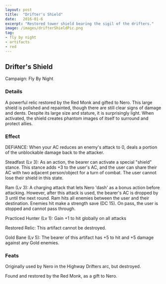 ```yaml
---
layout: post
title:  "Drifter's Shield"
date:   2016-01-6
excerpt: "Restored tower shield bearing the sigil of the drifters."
image: /images/drifterShieldPic.png
tag:
- fly by night
- artifacts 
- red
---
```


## Drifter's Shield
Campaign: Fly By Night

### Details

A powerful relic restored by the Red Monk and gifted to Nero. This large shield is polished and repainted, though there are still clear signs of damage and dents. Despite its large size and stature, it is surprisingly light. When activated, the shield creates phantom images of itself to surround and protect allies.


### Effect
DEFIANCE: When your AC reduces an enemy's attack to 0, deals a portion of the unblockable damage back to the attacker.

Steadfast (Lv 3):
As an action, the bearer can activate a special "shield" stance. This stance adds +3 to the user's AC, and the user can share their AC with two adjacent person/object for a turn of combat. The user cannot lose their shield in this state.

Ram (Lv 3):
A charging attack that lets Nero 'dash' as a bonus action before attacking. However, after this attack is used, the bearer's AC is dropped by 3 until the next round. Ram hits all enemies between the user and their destination. Enemies hit make a strength save (DC 15). On pass, the user is stopped and cannot pass through.

Practiced Hunter (Lv 1): 
Gain +1 to hit globally on all attacks 

Restored Relic:
This artifact cannot be destroyed.

Gold Bane (Lv 5):
The bearer of this artifact has +5 to hit and +5 damage against any Gold enemies.

### Feats

Originally used by Nero in the Highway Drifters arc, but destroyed.

Found and restored by the Red Monk, as a gift to Nero.
